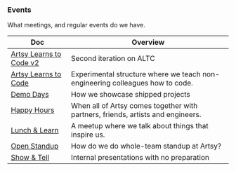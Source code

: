 ### Events

What meetings, and regular events do we have.

<!-- prettier-ignore-start -->
<!-- start_toc -->
| Doc | Overview |
|--|--|
| [Artsy Learns to Code v2](/events/artsy-learns-to-code-v2.md#readme) | Second iteration on ALTC |
| [Artsy Learns to Code](/events/artsy-learns-to-code.md#readme) | Experimental structure where we teach non-engineering colleagues how to code. |
| [Demo Days](/events/demo-days.md#readme) | How we showcase shipped projects |
| [Happy Hours](/events/happy-hour.md#readme) | When all of Artsy comes together with partners, friends, artists and engineers. |
| [Lunch & Learn](/events/lunch-and-learn.md#readme) | A meetup where we talk about things that inspire us. |
| [Open Standup](/events/open-standup.md#readme) | How do we do whole-team standup at Artsy? |
| [Show & Tell](/events/show-and-tell.md#readme) | Internal presentations with no preparation |
<!-- end_toc -->
<!-- prettier-ignore-end -->
